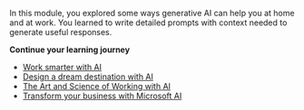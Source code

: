In this module, you explored some ways generative AI can help you at home and at work. You learned to write detailed prompts with context needed to generate useful responses.

**Continue your learning journey**

- [Work smarter with AI](/training/paths/work-smarter-with-ai?azure-portal=true)
- [Design a dream destination with AI](/training/paths/design-dream-destination-ai?azure-portal=true)
- [The Art and Science of Working with AI](https://www.microsoft.com/worklab/the-art-and-science-of-working-with-ai?azure-portal=true)
- [Transform your business with Microsoft AI](/training/paths/transform-your-business-with-microsoft-ai?azure-portal=true)